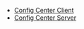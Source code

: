 - [Config Center Client](./bps-config-client-spring-cloud-starter/readme.md)
- [Config Center Server](./bps-config-server-spring-cloud-starter/readme.md)
